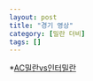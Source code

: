 ```yaml
---
layout: post
title: "경기 영상"
category: [밀란 더비]
tags: []
---
```


*[AC밀란vs인터밀란](http://serviceapi.nmv.naver.com/flash/convertIframeTag.nhn?vid=9058AE9590B0D03A7478D96DB910E8E5A921&outKey=V1262f01708cf849a65cbc322b72e29a43cbbc60080b58db89577c322b72e29a43cbb&width=720&height=438)
